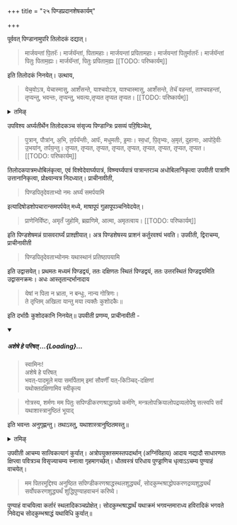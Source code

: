 +++
title = "२५ पिण्डप्रदानशेषकार्यम्"

+++

पूर्ववत् पिण्डानामुपरि तिलोदकं दद्यात्। 

> मार्जयन्तां पि॒तरॅः। मार्जयॅन्तां, पितामहाः। मार्जयन्तां प्रपितामहाः। मार्जयन्तां पितुर्मातरॅः। मार्जयॅन्तां पितुः पिताम॒ह्यः। मार्जयॅन्तां, पितुः प्रपिताम॒ह्यः 
[[TODO: परिष्कार्यम्]]

इति तिलोदकं निनयेत्। उत्थाय, 

> येच॒वोऽत्र, येचास्मासु, आशँसन्ते, याश्चवोऽत्र, याश्चास्मासु, आशँसन्ते, तेचॅ वहन्तां, ताश्चवहन्तां, तृप्यन्तु, भवन्तः, तृप्यन्तु, भवत्यः,तृप्यत तृप्यत तृप्यत।
[[TODO: परिष्कार्यम्]]

<details><summary>तमिऴ्</summary>

## 20 பிண்ட ப்ரதானம்

ப்ராணாயாமம். ப்ராசீநாவீதம். 'கோத்ரஸ்ய + ச்ராத்தே பிது: பித்ரூணா மய்ய த்ருப்த்யர்த்தம், பித்ரு ப்ரேத த்ருப்த்யர்த்தஞ்ச பிண்ட ப்ரதானம் கரிஷ்யே'. அக்நிக்குத் தென் புறத்தில் (விச்வே தேவ விஷ்ணு அர்க்யங்களுக்கு மேல் புறத்தில்) இரு பாகமாக தெற்கு நுனிகளாக தர்ப்பங்களைப் பரப்ப வேண்டும். இரண்டிற்கும் நடுவில் ப்ரேத பிண்டம் வைப்பதற்கு ஒரு தர்ப்பத்தை தெற்கு நுனியாகவே சேர்க்க வேண்டும். ஒரு தொன்னையில் எள்ளைச் சேர்த்து ஜலத்தையும் சேர்த்து அந்த ஜலத்தை “மார்ஜயதாம் பிது: பிதர:, மார்ஜயந்தாம் பிது: பிதாமஹா:, மார்ஜயந்தா பிது: வடக்கே ப்ரபிதாமஹா:" என்று கீழண்டை பரப்பினதில் ஆரம்பித்து மூன்று இடங்களில் தெற்கே முடிக்க வேண்டும்.

</details>

उपविश्य अर्घ्यतीर्थेन तिलोदकञ्च संसृज्य पिण्डान्त्रिः प्रसव्यं परि॒षिञ्चेत्,

> पुत्रान्, पौत्रा॑न्, अ॒भि, त॒र्पयॅन्तीः, आपॅः, मधुमतीः, इ॒माः। स्व॒धां, पि॒तृभ्यः, अ॒मृतं, दुहानाः, आपो॑दे॒वीः उ॒भया॑न्, तर्पय॒न्तु। तृप्यत, तृप्यत, तृप्यत, तृप्यत, तृप्यत, तृप्यत, तृप्यत, तृप्यत, तृप्यत। 
[[TODO: परिष्कार्यम्]]

तिलोदकपात्रमधोबिलंकृत्वा, एवं विश्वेदेवार्घ्यपात्रं, विष्ण्वर्घ्यपात्रं पात्रान्तरञ्च अधोबिलानिकृत्वा उपवीती पात्राणि उत्तानानिकृत्वा, प्रोक्ष्यान्यत्र निदध्यात्। प्राचीनावीती, 

> पिण्डपितृदेवताभ्यो नमः अर्घ्यं समर्पयामि 

इत्यादिषोडशोपचारान्समपर्पयेत् मध्ये, माषापूपं गुळापूपञ्चनिवेदयेत्।

> प्राणेनिवॅिष्टः, अमृतँ जुहोमि, ब्रह्मणिमे, आत्मा, अमृतत्वाय। 
[[TODO: परिष्कार्यम्]]

इति पिण्डशेषमन्नं ग्रासवरार्घ्यं प्राश्ज्ञीयात्। अत्र पिण्डशेषस्य प्राशनं कर्तुरवश्यं भवति। उपवीती, द्विराचम्य, प्राचीनावीती 

> पिण्डपितृदेवताभ्योनमः यथास्थानं प्रतिष्ठापयामि 

इति उद्वासयेत्। प्रथमतः मध्यमं पिण्डद्वयं, ततः दक्षिणतः स्थितं पिण्डद्वयं, ततः उत्तरस्थितं पिण्डद्वयमिति उद्वासनक्रमः। अधः आस्तृतान्दर्भानादाय 

<div class="js_include" url="/vedAH_yajuH/taittirIyam/sUtram/ApastambaH/gRhyam/paddhatiH/mantrAdi/yeShAM_na_pitA.md" unfilled newLevelForH1="5" includeTitle="false"> 

> येषां न पिता न भ्राता, न बन्धुः, नान्य गोत्रिणः।  
ते तृप्तिम् अखिला यान्तु मया त्यक्तैः कुशोदकैः॥ 
</div>  

इति दर्भाग्रैः कुशोदकानि निनयेत्॥ उपवीती प्रणम्य, प्राचीनावीती - 

<div class="js_include" includetitle="false" newlevelforh1="5" unfilled url="/vedAH_yajuH/taittirIyam/sUtram/ApastambaH/gRhyam/paddhatiH/shrIvaiShNavaH/mantrAdi/asheShe_pariShat_svIkRtya.md">
<details open><summary><h5>अशेषे हे परिषत् ...{Loading}...</h5></summary>

> स्वामिनः!  
अशेषे हे परिषत्  
भवत्-पादमूले मया समर्पिताम् इमां सौवर्णीं यत्-किञ्चिद्-दक्षिणां  
यथोक्तदक्षिणामिव स्वीकृत्य  

</details>
</div>  

> गोत्रस्य, शर्मणः मम पितुः सपिण्डीकरणश्राद्धाख्ये कर्मणि, मन्त्रलोपक्रियालोपद्रव्यलोपेषु सत्स्वपि सर्वं यथाशास्त्रानुष्ठितं भूयाद्

इति भवन्तः अनुगृह्णन्तु। तथाऽस्तु, यथाशास्त्रानुष्ठितमस्तु॥

<details><summary>तमिऴ्</summary>
 
அவ்விதம் "மார்ஜயந்தாம் பிதுர் மாதர:, மார்ஜயந்தாம் பிது: பிதாமஹ்ய:, மார்ஜயந்தாம் பிது: ப்ரபிதாமஹ்ய:" என்பதாக மேலண்டையிலும் வடக்கிலிருந்து தெற்காக மூன்று இடங்களில் முடிக்க வேண்டும். "மார்ஜயந்தாம் மம பிதா ப்ரேத:" என்று நடுவில் இடப்பட்ட தர்ப்பத்தின் மேல் பித்ரு தீர்த்தத்தினால் சேர்க்க வேண்டும்.

“ஏதத்தே பிதுஸ்தத சர்மந்" இப்படியாக ஆறு பிண்டங்களை வைத்து ப்ரேத பிண்டத்தைக் கையில் ஸாவ தானமாக எடுத்துக் கொண்டு “கோத்ரஸ்ய + ச்ராத்தே கோத்ராய சர்மணே பித்ரே ப்ரேதாய ஏதம் பிண்டம் ததாமி” என்று தெற்கு வடக்காக வைக்க வேண்டும். எழுந்திருந்து `கோத்ர, சர்மந் பித: ப்ரேத ஏதம் பிண்டம் உபதிஷ்ட" என்று உபஸ்தானத்தையும் செய்ய வேண்டும்.

</details>

उपवीती आचम्य सात्विकत्यागं कुर्यात्। अत्रोपयुक्तसमस्तपदार्थान् (अग्निंविहाय) आदाय नद्यादौ साधारणतः क्षिप्त्वा पवित्रञ्च विसृज्याचम्य स्नात्वा गृहमागच्छेत्। धौतवस्त्रं परिधाय पुण्ड्राणिच धृत्वाऽऽचम्य पुण्याहं वाचयेत्। 

> मम पितरमुद्दिश्य अनुष्ठित सपिण्डीकरणश्राद्धस्थलशुद्ध्यर्थं, सोदकुम्भश्राद्धोपकरणद्रव्यशुद्ध्यर्थं सर्वोपकरणशुद्ध्यर्थं शुद्धिपुण्याहवाचनं करिष्ये।

पुण्याहं वाचयित्वा कर्तारं स्थलादिकञ्चप्रोक्षेत्। सोदकुम्भश्राद्धार्थं यथाक्रमं भगवन्तमाराध्य हविरादिकं भगवते निवेद्यच सोदकुम्भश्राद्धं यथाविधि कुर्यात्॥